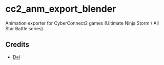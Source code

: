# cc2_anm_export_blender
Animation exporter for CyberConnect2 games (Ultimate Ninja Storm / All Star Battle series).

## Credits
- [Dei](https://github.com/maxcabd) 
